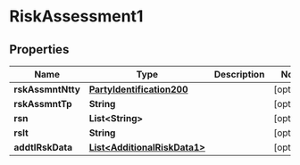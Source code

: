 

# RiskAssessment1

## Properties

Name | Type | Description | Notes
------------ | ------------- | ------------- | -------------
**rskAssmntNtty** | [**PartyIdentification200**](PartyIdentification200.md) |  |  [optional]
**rskAssmntTp** | **String** |  |  [optional]
**rsn** | **List&lt;String&gt;** |  |  [optional]
**rslt** | **String** |  |  [optional]
**addtlRskData** | [**List&lt;AdditionalRiskData1&gt;**](AdditionalRiskData1.md) |  |  [optional]



